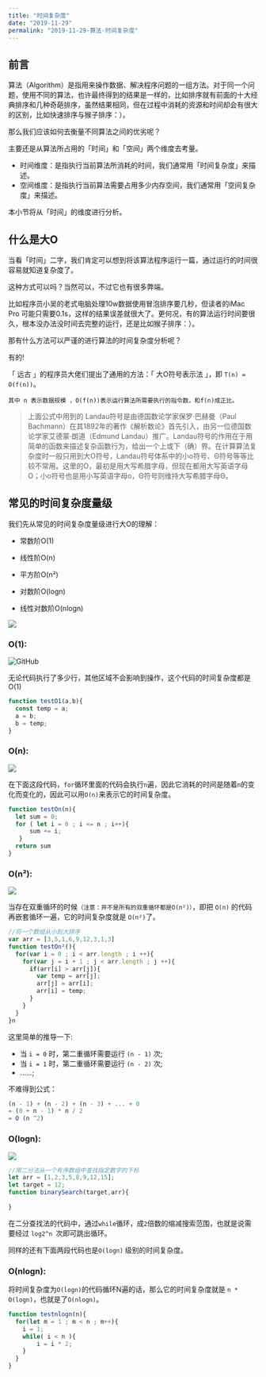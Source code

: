 ```yaml
---
title: "时间复杂度"
date: "2019-11-29"
permalink: "2019-11-29-算法-时间复杂度"
---
```


## 前言

算法（Algorithm）是指用来操作数据、解决程序问题的一组方法。对于同一个问题，使用不同的算法，也许最终得到的结果是一样的，比如排序就有前面的十大经典排序和几种奇葩排序，虽然结果相同，但在过程中消耗的资源和时间却会有很大的区别，比如快速排序与猴子排序：）。

那么我们应该如何去衡量不同算法之间的优劣呢？

主要还是从算法所占用的「时间」和「空间」两个维度去考量。	<br/>
* 时间维度：是指执行当前算法所消耗的时间，我们通常用「时间复杂度」来描述。	<br/>
* 空间维度：是指执行当前算法需要占用多少内存空间，我们通常用「空间复杂度」来描述。	<br/>

本小节将从「时间」的维度进行分析。

## 什么是大O

当看「时间」二字，我们肯定可以想到将该算法程序运行一篇，通过运行的时间很容易就知道复杂度了。

这种方式可以吗？当然可以，不过它也有很多弊端。

比如程序员小吴的老式电脑处理10w数据使用冒泡排序要几秒，但读者的iMac Pro 可能只需要0.1s，这样的结果误差就很大了。更何况，有的算法运行时间要很久，根本没办法没时间去完整的运行，还是比如猴子排序：）。

那有什么方法可以严谨的进行算法的时间复杂度分析呢？

有的!

「 远古 」的程序员大佬们提出了通用的方法：「 大O符号表示法 」，即 `T(n) = O(f(n))`。

`其中 n 表示数据规模 ，O(f(n))表示运行算法所需要执行的指令数，和f(n)成正比。`

>上面公式中用到的 Landau符号是由德国数论学家保罗·巴赫曼（Paul Bachmann）在其1892年的著作《解析数论》首先引入，由另一位德国数论学家艾德蒙·朗道（Edmund Landau）推广。Landau符号的作用在于用简单的函数来描述复杂函数行为，给出一个上或下（确）界。在计算算法复杂度时一般只用到大O符号，Landau符号体系中的小o符号、Θ符号等等比较不常用。这里的O，最初是用大写希腊字母，但现在都用大写英语字母O；小o符号也是用小写英语字母o，Θ符号则维持大写希腊字母Θ。

## 常见的时间复杂度量级

我们先从常见的时间复杂度量级进行大O的理解：

* 常数阶O(1)

* 线性阶O(n)

* 平方阶O(n²)

* 对数阶O(logn)

* 线性对数阶O(nlogn)

<img class="lazyload inited loaded" data-src="https://user-gold-cdn.xitu.io/2018/12/13/167a509fc39ca44c?imageView2/0/w/1280/h/960/format/webp/ignore-error/1" data-width="879" data-height="624" src="https://user-gold-cdn.xitu.io/2018/12/13/167a509fc39ca44c?imageView2/0/w/1280/h/960/format/webp/ignore-error/1">


### O(1):

<img src="https://mmbiz.qpic.cn/mmbiz_gif/D67peceibeISTRz5ibO62oFJIY3OQIc2nQuj6PnaS8BTJfAM6uhHCQdjibvWicNJbaWBia1To9WBwc43Crw64c5vPzw/640?wx_fmt=gif&tp=webp&wxfrom=5&wx_lazy=1" alt="GitHub" title="GitHub,Social Coding"/>

无论代码执行了多少行，其他区域不会影响到操作，这个代码的时间复杂度都是O(1)

```js
function testO1(a,b){
  const temp = a;
  a = b;
  b = temp;
}
```

### O(n):

<img class="lazyload inited loaded" data-src="https://user-gold-cdn.xitu.io/2018/12/13/167a509fc3cb3db2?imageslim" data-width="950" data-height="531" src="https://user-gold-cdn.xitu.io/2018/12/13/167a509fc3cb3db2?imageslim">

在下面这段代码，`for`循环里面的代码会执行` n `遍，因此它消耗的时间是随着` n `的变化而变化的，因此可以用`O(n)`来表示它的时间复杂度。

```js
function testOn(n){
  let sum = 0;
  for ( let i = 0 ; i <= n ; i++){
      sum += i;
   }
  return sum
}
```

### O(n²):

<img class="lazyload inited loaded" data-src="https://user-gold-cdn.xitu.io/2018/12/13/167a509fc3d8fd52?imageslim" data-width="955" data-height="538" src="https://user-gold-cdn.xitu.io/2018/12/13/167a509fc3d8fd52?imageslim">

当存在双重循环的时候`（注意：并不是所有的双重循环都是O(n²)）`，即把 `O(n)` 的代码再嵌套循环一遍，它的时间复杂度就是 `O(n²)`了。

```js
//将一个数组从小到大排序
var arr = [3,5,1,6,9,12,3,1,3]
function testOn²(){
  for(var i = 0 ; i < arr.length ; i ++){    
    for(var j = i + 1 ; j < arr.length ; j ++){
      if(arr[i] > arr[j]){
        var temp = arr[j];
        arr[j] = arr[i];
        arr[i] = temp;
      }
    }
  }
}n
```
这里简单的推导一下:

* 当 `i = 0` 时，第二重循环需要运行 `(n - 1)` 次;
* 当 `i = 1` 时，第二重循环需要运行 `(n - 2)` 次;
* ......;

不难得到公式：

```js
(n - 1) + (n - 2) + (n - 3) + ... + 0
= (0 + n - 1) * n / 2
= O (n ^2)
```

### O(logn):

<img class="lazyload inited loaded" data-src="https://user-gold-cdn.xitu.io/2018/12/13/167a509fc55e62fd?imageslim" data-width="957" data-height="540" src="https://user-gold-cdn.xitu.io/2018/12/13/167a509fc55e62fd?imageslim">

```js
//用二分法从一个有序数组中查找指定数字的下标
let arr = [1,2,3,5,8,9,12,15];
let target = 12;
function binarySearch(target,arr){
  
}

```

在二分查找法的代码中，通过`while`循环，成` 2 `倍数的缩减搜索范围，也就是说需要经过 `log2^n `次即可跳出循环。

同样的还有下面两段代码也是`O(logn)` 级别的时间复杂度。


### O(nlogn):

将时间复杂度为`O(logn)`的代码循环N遍的话，那么它的时间复杂度就是 `n * O(logn)`，也就是了`O(nlogn)`。

```js
function testnlogn(n){
  for(let m = 1 ; m < n ; m++){
    i = 1;
    while( i < n ){
        i = i * 2;
    }
  }
}
```